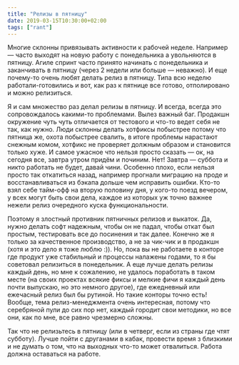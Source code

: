 ```yaml
---
title: "Релизы в пятницу"
date: 2019-03-15T10:30:00+02:00
tags: ["rant"]
---
```


Многие склонны привязывать активности к рабочей неделе. Например — часто выходят на новую работу с понедельника а увольняются в пятницу. Агиле спринт часто принято начинать с понедельника и заканчивать в пятницу (через 2 недели или больше — неважно). И еще почему-то очень любят делать релиз в пятницу. Типа всю неделю работали-готовились и вот, как раз к пятнице все готово, отполировано и можно релизиться.

Я и сам множество раз делал релизы в пятницу. И всегда, всегда это сопровождалось какими-то проблемами. Вылез важный баг. Продакшн окружение чуть чуть отличается от тестового и что-то ведет себя не так, как нужно. Люди склонны делать хотфиксы побыстрее потому что пятница же, охота побыстрее свалить, в итоге проблемы нарастают снежным комом, хотфикс не проверяет должным образом и становится только хуже. И самое ужасное что нельзя просто сказать — ок, на сегодня все, завтра утром придём и починим. Нет! Завтра — суббота и никто работать не будет, давай чини. Особенно плохо, если нельзя просто так откатиться назад, например прогнали миграцию на проде и восстанавливаться из бэкапа дольше чем исправить ошибки. Кто-то взял себе тайм-офф на вторую половину дня, у кого-то поезд вечером, у всех могут быть свои дела, каждое из которых уж точно важнее нежели релиз очередного куска функциональности.

Поэтому я злостный противник пятничных релизов и выкаток. Да, нужно делать софт надежным, чтобы он не падал, чтобы откат был простым, тестировать все до посинения и так далее. Конечно же я только за качественное производство, а не за чик-чик и в продакшн (хотя и это дело я тоже люблю :)). Но, пока вы не работаете в конторе где продукт уже стабильный и процессы налажены годами, то я бы советовал релизиться в понедельник. А еще лучше делать релизы каждый день, но  мне к сожалению, не удалось поработать в таком месте (на своих проектах всякие фиксы и мелкие фичи я каждый день почти выпускаю, но это немного другое), где ежедневный или ежечасный релиз был бы рутиной. Но такие конторы точно есть! Вообще, тема релиз-менеджмента очень интересная, потому что серебряной пули до сих пор нет, каждый городит свои методики, но все они, как по мне, все равно чрезмерно сложны.

Так что не релизьтесь в пятницу (или в четверг, если из страны где чтят субботу). Лучше пойти с друганами в кабак, провести время з близкими и не думать о том, что на выходных что-то может отвалиться. Работа должна оставаться на работе.